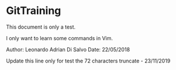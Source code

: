 # GitTraining

This document is only a test.

I only want to learn some commands in Vim.

Author: Leonardo Adrian Di Salvo
Date: 22/05/2018

Update this line only for test the 72 characters truncate - 23/11/2019
